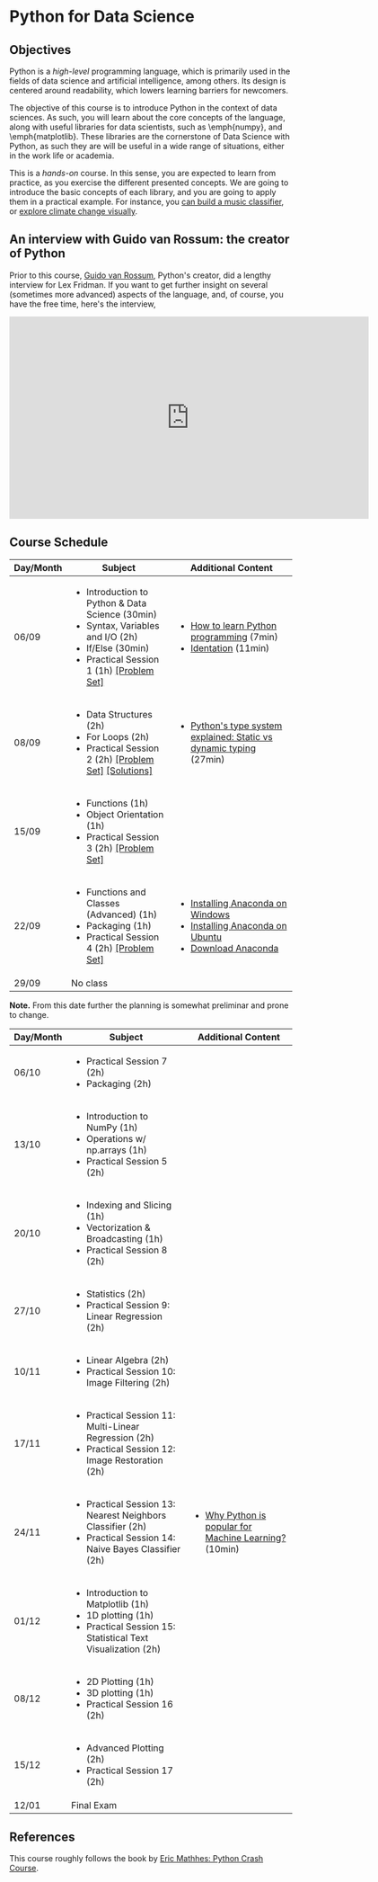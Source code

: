 # Python for Data Science

## Objectives

Python is a _high-level_ programming language, which is primarily used in the fields of data science and artificial intelligence, among others. Its design is centered around readability, which lowers learning barriers for newcomers.

The objective of this course is to introduce Python in the context of data sciences. As such, you will learn about the core concepts of the language, along with useful libraries for data scientists, such as \emph{numpy}, and \emph{matplotlib}. These libraries are the cornerstone of Data Science with Python, as such they are will be useful in a wide range of situations, either in the work life or academia.

This is a _hands-on_ course. In this sense, you are expected to learn from practice, as you exercise the different presented concepts. We are going to introduce the basic concepts of each library, and you are going to apply them in a practical example. For instance, you [can build a music classifier](https://www.kaggle.com/datasets/andradaolteanu/gtzan-dataset-music-genre-classification), or [explore climate change visually](https://www.kaggle.com/code/stephanieorganista/climate-change).

## An interview with Guido van Rossum: the creator of Python

Prior to this course, [Guido van Rossum](https://en.wikipedia.org/wiki/Guido_van_Rossum), Python's creator, did a lengthy interview for Lex Fridman. If you want to get further insight on several (sometimes more advanced) aspects of the language, and, of course, you have the free time, here's the interview,

<iframe width="640" height="360" src="https://www.youtube.com/embed/-DVyjdw4t9I" title="Guido van Rossum: Python and the Future of Programming | Lex Fridman Podcast #341" frameborder="0" allow="accelerometer; autoplay; clipboard-write; encrypted-media; gyroscope; picture-in-picture; web-share" allowfullscreen></iframe>

## Course Schedule

| Day/Month | Subject |Additional Content   |
|-----------|---------|---------------------|
| 06/09     | <ul><li>Introduction to Python \& Data Science (30min)</li><li>Syntax, Variables and I/O (2h)</li><li>If/Else (30min)</li><li>Practical Session 1 (1h) [[Problem Set]](https://github.com/eddardd/python4ds/blob/main/problem_sets/practical_session_1.md) </li></ul>  | <ul><li>[How to learn Python programming](https://www.youtube.com/watch?v=F2Mx-u7auUs) (7min)</li><li>[Identation](https://www.youtube.com/watch?v=GQf25_9NOts) (11min)</li></ul> |
| 08/09     | <ul><li>Data Structures (2h)</li><li>For Loops (2h)</li><li>Practical Session 2 (2h) [[Problem Set]](https://github.com/eddardd/python4ds/blob/main/problem_sets/practical_session_2.md) [[Solutions]](https://github.com/eddardd/python4ds/tree/main/solutions/session_2)</li></ul>|<ul><li>[Python's type system explained: Static vs dynamic typing](https://www.youtube.com/watch?v=kSXZHRsWXfU) (27min)</li></ul>|
| 15/09     | <ul><li>Functions (1h)</li><li>Object Orientation (1h)</li><li>Practical Session 3 (2h) [[Problem Set]](https://github.com/eddardd/python4ds/blob/main/problem_sets/practical_session_3.md) </li></ul>|
| 22/09     |<ul><li>Functions and Classes (Advanced) (1h)</li><li>Packaging (1h)</li><li>Practical Session 4 (2h) [[Problem Set]](https://github.com/eddardd/python4ds/blob/main/problem_sets/practical_session_4.md)</li></ul>|<ul><li>[Installing Anaconda on Windows](https://docs.anaconda.com/free/anaconda/install/windows/)</li><li>[Installing Anaconda on Ubuntu](https://docs.anaconda.com/free/anaconda/install/linux/)</li><li>[Download Anaconda](https://www.anaconda.com/download)</li></ul>|
| 29/09     |No class|

__Note.__ From this date further the planning is somewhat preliminar and prone to change.

| Day/Month | Subject |Additional Content   |
|-----------|---------|---------------------|
| 06/10     |<ul><li>Practical Session 7 (2h)</li><li>Packaging (2h)</li></ul>|
| 13/10     |<ul><li>Introduction to NumPy (1h)</li><li>Operations w/ np.arrays (1h)</li><li>Practical Session 5 (2h)</li></ul>|
| 20/10     |<ul><li>Indexing and Slicing (1h)</li><li>Vectorization \& Broadcasting (1h)</li><li>Practical Session 8 (2h)</li></ul>|
| 27/10     |<ul><li> Statistics (2h) </li><li>Practical Session 9: Linear Regression (2h)</li></ul>|
| 10/11     |<ul><li> Linear Algebra (2h)</li><li>Practical Session 10: Image Filtering (2h)</li></ul>|
| 17/11     | <ul> <li> Practical Session 11: Multi-Linear Regression (2h) </li> <li> Practical Session 12: Image Restoration (2h) </li>  </ul> |
| 24/11     | <ul> <li> Practical Session 13: Nearest Neighbors Classifier (2h) </li> <li> Practical Session 14: Naive Bayes Classifier (2h) </li>  </ul> |<ul><li>[Why Python is popular for Machine Learning?](https://www.youtube.com/watch?v=kSXZHRsWXfU) (10min)</li></ul>|
| 01/12     |<ul><li> Introduction to Matplotlib (1h) </li><li> 1D plotting (1h)</li> <li> Practical Session 15: Statistical Text Visualization (2h)</li> </ul>|
| 08/12     |<ul><li> 2D Plotting (1h) </li><li> 3D plotting (1h)</li> <li> Practical Session 16 (2h)</li> </ul>|
| 15/12     |<ul><li>Advanced Plotting (2h)</li><li>Practical Session 17 (2h)</li></ul>|
| 12/01     |Final Exam|

## References

This course roughly follows the book by [Eric Mathhes: Python Crash Course](https://ehmatthes.github.io/pcc/).